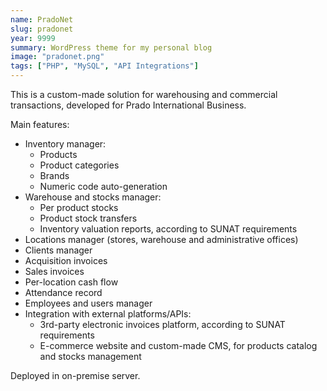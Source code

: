 ```yaml
---
name: PradoNet
slug: pradonet
year: 9999
summary: WordPress theme for my personal blog
image: "pradonet.png"
tags: ["PHP", "MySQL", "API Integrations"]
---
```


This is a custom-made solution for warehousing and commercial transactions, developed for Prado International Business.

Main features:

* Inventory manager:
  * Products
  * Product categories
  * Brands
  * Numeric code auto-generation
* Warehouse and stocks manager:
  * Per product stocks
  * Product stock transfers
  * Inventory valuation reports, according to SUNAT requirements
* Locations manager (stores, warehouse and administrative offices)
* Clients manager
* Acquisition invoices
* Sales invoices
* Per-location cash flow
* Attendance record
* Employees and users manager
* Integration with external platforms/APIs:
  * 3rd-party electronic invoices platform, according to SUNAT requirements
  * E-commerce website and custom-made CMS, for products catalog and stocks management

Deployed in on-premise server.
